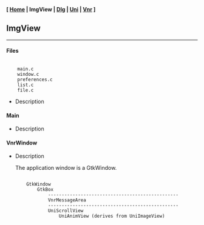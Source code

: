 <link href="../style.css" rel="stylesheet"></link>

**[ [Home](../index.html) | ImgView | [Dlg](10-dlg.html) | [Uni](15-uni.html) | [Vnr](20-vnr.html) ]**

## ImgView

---

#### Files

```

    main.c
    window.c
    preferences.c
    list.c
    file.c

```

* Description


#### Main

* Description
    

#### VnrWindow

* Description
    
    The application window is a GtkWindow. 

    ```
    
        GtkWindow
            GtkBox
                ------------------------------------------------
                VnrMessageArea
                ------------------------------------------------
                UniScrollView
                    UniAnimView (derives from UniImageView)
            
    ```

<br>

